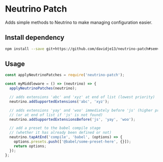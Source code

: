 # Neutrino Patch

Adds simple methods to Neutrino to make managing configuration easier.

## Install dependency

```bash
npm install --save git+https://github.com/davidje13/neutrino-patch#semver:^1.0.0
```

## Usage

```javascript
const applyNeutrinoPatches = require('neutrino-patch');

const myMiddleware = () => (neutrino) => {
  applyNeutrinoPatches(neutrino);

  // adds extensions 'abc' and 'xyz' at end of list (lowest priority)
  neutrino.addSupportedExtensions('abc', 'xyz');

  // adds extensions 'yay' and 'woo' immediately before 'js' (higher priority)
  // (or at end of list if 'js' is not found)
  neutrino.addSupportedExtensionsBefore('js', 'yay', 'woo');

  // add a preset to the babel compile stage
  // (whether it has already been defined or not)
  neutrino.tapAtEnd('compile', 'babel', (options) => {
    options.presets.push(['@babel/some-preset-here', {}]);
    return options;
  });
};
```
